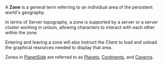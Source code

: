 A **Zone** is a general term referring to an individual area of the persistent
world's geography.

In terms of Server topography, a zone is supported by a server or a
server cluster working in unison, allowing characters to interact with each
other within the zone.

Entering and leaving a zone will also instruct the Client to load
and unload the graphical resources needed to display that area.

Zones in [PlanetSide](../etc/PlanetSide.md) are referred to as
[Planets](../locations/Planet.md), [Continents](../locations/Continent.md), and
[Caverns](../locations/Caverns.md).

<!--[category:Terminology](category:Terminology.md)-->
